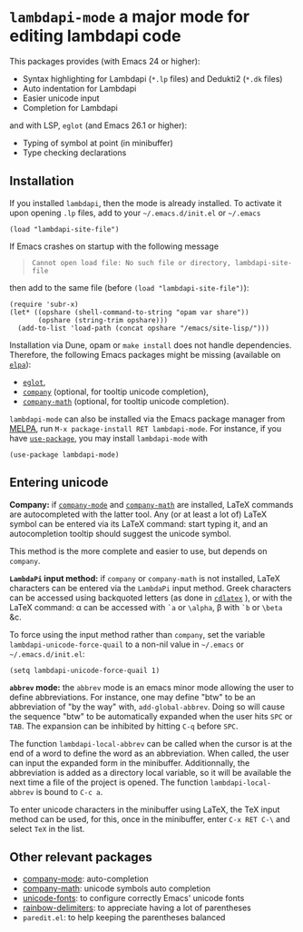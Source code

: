 `lambdapi-mode` a major mode for editing lambdapi code
======================================================

This packages provides (with Emacs 24 or higher):
* Syntax highlighting for Lambdapi (`*.lp` files) and Dedukti2 (`*.dk` files)
* Auto indentation for Lambdapi
* Easier unicode input
* Completion for Lambdapi

and with LSP, `eglot` (and Emacs 26.1 or higher):
* Typing of symbol at point (in minibuffer)
* Type checking declarations

Installation
------------
If you installed `lambdapi`, then the mode is already installed. To activate it
upon opening `.lp` files, add to your `~/.emacs.d/init.el` or `~/.emacs`
``` emacs-lisp
(load "lambdapi-site-file")
```

If Emacs crashes on startup with the following message

> `Cannot open load file: No such file or directory, lambdapi-site-file`

then add to the same file (before `(load "lambdapi-site-file")`):
``` emacs-lisp
(require 'subr-x)
(let* ((opshare (shell-command-to-string "opam var share"))
       (opshare (string-trim opshare)))
  (add-to-list 'load-path (concat opshare "/emacs/site-lisp/")))
```

Installation via Dune, opam or `make install` does not handle dependencies.
Therefore, the following Emacs packages might be missing (available on
[`elpa`](https://elpa.gnu.org)):
- [`eglot`](https://github.com/joaotavora/eglot),
- [`company`](http://company-mode.github.io/) (optional, for tooltip unicode
  completion),
- [`company-math`](https://github.com/vspinu/company-math) (optional, for
  tooltip unicode completion).


`lambdapi-mode` can also be installed via the Emacs package manager from 
[MELPA](https://melpa.org), run
`M-x package-install RET lambdapi-mode`. For instance, if you have
[`use-package`](https://github.com/jwiegley/use-package), you may install
`lambdapi-mode` with
``` emacs-lisp
(use-package lambdapi-mode)
```

Entering unicode
----------------
**Company:**
if [`company-mode`](https://github.com/company-mode/company-mode) and
[`company-math`](https://github.com/vspinu/company-math) are installed, 
LaTeX commands are autocompleted with the latter tool. Any (or at least a lot
of) LaTeX symbol can be entered via its LaTeX command: start typing it, and an
autocompletion tooltip should suggest the unicode symbol.

This method is the more complete and easier to use, but depends on `company`.

**`LambdaPi` input method:**
if `company` or `company-math` is not installed, LaTeX characters can be entered
via the `LambdaPi` input method. Greek characters can be accessed using
backquoted letters (as done in
[`cdlatex`](https://www.gnu.org/software/emacs/manual/html_node/org/CDLaTeX-mode.html)
), or with the LaTeX command: α can be accessed with `` `a `` or `\alpha`, β
with `` `b `` or `\beta` &c.

To force using the input method rather than `company`, set the variable
`lambdapi-unicode-force-quail` to a non-nil value in `~/.emacs` or
`~/.emacs.d/init.el`:
``` emacs-lisp
(setq lambdapi-unicode-force-quail 1)
```

**`abbrev` mode:**
the `abbrev` mode is an emacs minor mode allowing the user to define
abbreviations. For instance, one may define "btw" to be an abbreviation of "by
the way" with, `add-global-abbrev`. Doing so will cause the sequence "btw" to be
automatically expanded when the user hits `SPC` or `TAB`. The expansion can be
inhibited by hitting `C-q` before `SPC`.

The function `lambdapi-local-abbrev` can be called when the
cursor is at the end of a word to define the word as an abbreviation. When
called, the user can input the expanded form in the minibuffer. Additionnally,
the abbreviation is added as a directory local variable, so it will be available
the next time a file of the project is opened. The function
`lambdapi-local-abbrev` is bound to `C-c a`.

To enter unicode characters in the minibuffer using LaTeX, the TeX input method
can be used, for this, once in the minibuffer, enter `C-x RET C-\` and select
`TeX` in the list.

Other relevant packages
-----------------------
* [company-mode](https://github.com/company-mode/company-mode): auto-completion
* [company-math](https://github.com/vspinu/company-math): unicode symbols auto
  completion
* [unicode-fonts](https://github.com/rolandwalker/unicode-fonts): to configure
  correctly Emacs' unicode fonts
* [rainbow-delimiters](https://github.com/Fanael/rainbow-delimiters): to
  appreciate having a lot of parentheses
* `paredit.el`: to help keeping the parentheses balanced
